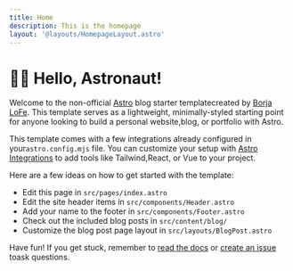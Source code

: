 ```yaml
---
title: Home
description: This is the homepage
layout: '@layouts/HomepageLayout.astro'
---
```


# 🧑‍🚀 Hello, Astronaut!

Welcome to the non-official [Astro](https://astro.build/) blog starter templatecreated by [Borja LoFe](https://github.com/borjalofe). This template serves as a lightweight, minimally-styled starting point for anyone looking to build a personal website,blog, or portfolio with Astro.

This template comes with a few integrations already configured in your`astro.config.mjs` file. You can customize your setup with [Astro Integrations](https://astro.build/integrations) to add tools like Tailwind,React, or Vue to your project.
		
Here are a few ideas on how to get started with the template:

- Edit this page in `src/pages/index.astro`
- Edit the site header items in `src/components/Header.astro`
- Add your name to the footer in `src/components/Footer.astro`
- Check out the included blog posts in `src/content/blog/`
- Customize the blog post page layout in `src/layouts/BlogPost.astro`

Have fun! If you get stuck, remember to [read the docs](https://docs.astro.build/) or [create an issue](https://github.com/borjalofe/astro-blog-template/issues) toask questions.

